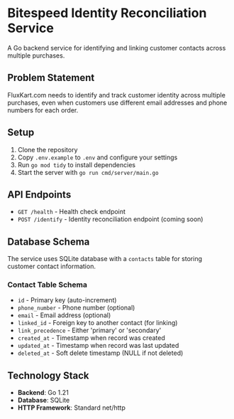 # Bitespeed Identity Reconciliation Service

A Go backend service for identifying and linking customer contacts across multiple purchases.

## Problem Statement

FluxKart.com needs to identify and track customer identity across multiple purchases, even when customers use different email addresses and phone numbers for each order.

## Setup

1. Clone the repository
2. Copy `.env.example` to `.env` and configure your settings
3. Run `go mod tidy` to install dependencies
4. Start the server with `go run cmd/server/main.go`

## API Endpoints

- `GET /health` - Health check endpoint
- `POST /identify` - Identity reconciliation endpoint (coming soon)

## Database Schema

The service uses SQLite database with a `contacts` table for storing customer contact information.

### Contact Table Schema
- `id` - Primary key (auto-increment)
- `phone_number` - Phone number (optional)
- `email` - Email address (optional)
- `linked_id` - Foreign key to another contact (for linking)
- `link_precedence` - Either 'primary' or 'secondary'
- `created_at` - Timestamp when record was created
- `updated_at` - Timestamp when record was last updated
- `deleted_at` - Soft delete timestamp (NULL if not deleted)

## Technology Stack

- **Backend**: Go 1.21
- **Database**: SQLite
- **HTTP Framework**: Standard net/http